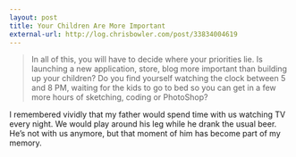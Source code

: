 ```yaml
---
layout: post
title: Your Children Are More Important
external-url: http://log.chrisbowler.com/post/33834004619
---
```

> In all of this, you will have to decide where your priorities lie. Is launching a new application, store, blog more important than building up your children? Do you find yourself watching the clock between 5 and 8 PM, waiting for the kids to go to bed so you can get in a few more hours of sketching, coding or PhotoShop?

I remembered vividly that my father would spend time with us watching TV every night. We would play around his leg while he drank the usual beer. He’s not with us anymore, but that moment of him has become part of my memory.